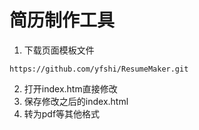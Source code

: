 # 简历制作工具

1. 下载页面模板文件
```
https://github.com/yfshi/ResumeMaker.git
```
2. 打开index.htm直接修改
3. 保存修改之后的index.html
4. 转为pdf等其他格式
